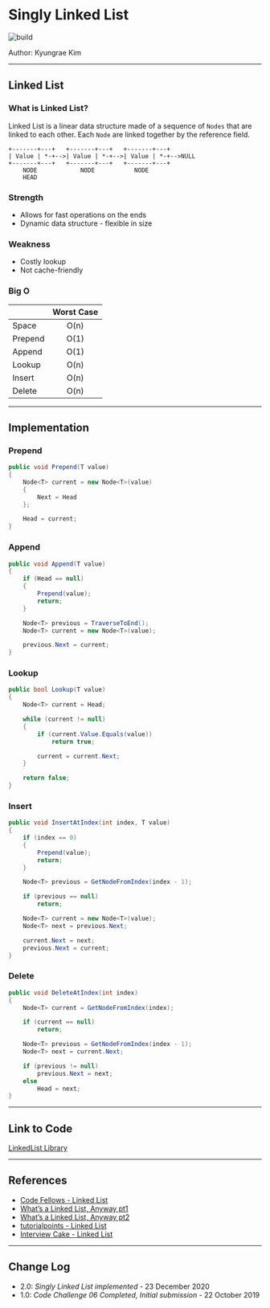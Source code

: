 # Singly Linked List

![build](https://github.com/jeremymaya/data-structures-and-algorithms-c-sharp/workflows/build/badge.svg)

Author: Kyungrae Kim

---

## Linked List

### What is Linked List?

Linked List is a linear data structure made of a sequence of `Nodes` that are linked to each other. Each `Node` are linked together by the reference field.

```text
+-------+---+   +-------+---+   +-------+---+
| Value | *-+-->| Value | *-+-->| Value | *-+-->NULL
+-------+---+   +-------+---+   +-------+---+
    NODE            NODE           NODE
    HEAD
```

### Strength

* Allows for fast operations on the ends
* Dynamic data structure - flexible in size

### Weakness

* Costly lookup
* Not cache-friendly

### Big O

|| Worst Case |
|:-|:-:|
| Space | O(n) |
| Prepend | O(1) |
| Append | O(1) |
| Lookup | O(n) |
| Insert | O(n) |
| Delete | O(n) |

---

## Implementation

### Prepend

```c#
public void Prepend(T value)
{
    Node<T> current = new Node<T>(value)
    {
        Next = Head
    };

    Head = current;
}
```

### Append

```c#
public void Append(T value)
{
    if (Head == null)
    {
        Prepend(value);
        return;
    }

    Node<T> previous = TraverseToEnd();
    Node<T> current = new Node<T>(value);

    previous.Next = current;
}
```

### Lookup

```c#
public bool Lookup(T value)
{
    Node<T> current = Head;

    while (current != null)
    {
        if (current.Value.Equals(value))
            return true;

        current = current.Next;
    }

    return false;
}
```

### Insert

```c#
public void InsertAtIndex(int index, T value)
{
    if (index == 0)
    {
        Prepend(value);
        return;
    }

    Node<T> previous = GetNodeFromIndex(index - 1);

    if (previous == null)
        return;

    Node<T> current = new Node<T>(value);
    Node<T> next = previous.Next;

    current.Next = next;
    previous.Next = current;
}
```

### Delete

```c#
public void DeleteAtIndex(int index)
{
    Node<T> current = GetNodeFromIndex(index);

    if (current == null)
        return;

    Node<T> previous = GetNodeFromIndex(index - 1);
    Node<T> next = current.Next;

    if (previous != null)
        previous.Next = next;
    else
        Head = next;
}
```

---

## Link to Code

[LinkedList Library](SinglyLinkedList/LinkedList.cs)

---

## References

* [Code Fellows - Linked List](https://codefellows.github.io/common_curriculum/data_structures_and_algorithms/Code_401/class-05/resources/singly_linked_list.html)
* [What’s a Linked List, Anyway pt1](https://medium.com/basecs/whats-a-linked-list-anyway-part-1-d8b7e6508b9d)
* [What’s a Linked List, Anyway pt2](https://medium.com/basecs/whats-a-linked-list-anyway-part-2-131d96f71996)
* [tutorialpoints - Linked List](https://www.tutorialspoint.com/data_structures_algorithms/linked_list_algorithms.htm)
* [Interview Cake - Linked List](https://www.interviewcake.com/concept/python/linked-list?)

---

## Change Log

* 2.0: *Singly Linked List implemented* - 23 December 2020
* 1.0: *Code Challenge 06 Completed, Initial submission* - 22 October 2019  
